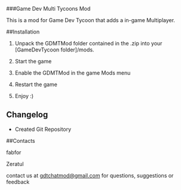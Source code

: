 ###Game Dev Multi Tycoons Mod

This is a mod for Game Dev Tycoon that adds a in-game Multiplayer.

##Installation

1) Unpack the GDMTMod folder contained in the .zip into your [GameDevTycoon folder]/mods.

2) Start the game

3) Enable the GDMTMod in the game Mods menu

4) Restart the game

5) Enjoy :)

## Changelog

- Created Git Repository

##Contacts

fabfor

Zeratul

contact us at gdtchatmod@gmail.com for questions, suggestions or feedback

